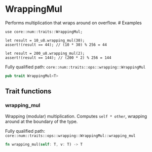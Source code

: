 # WrappingMul

Performs multiplication that wraps around on overflow.  # Examples
```cairo
use core::num::traits::WrappingMul;

let result = 10_u8.wrapping_mul(30);
assert!(result == 44); // (10 * 30) % 256 = 44

let result = 200_u8.wrapping_mul(2);
assert!(result == 144); // (200 * 2) % 256 = 144
```

Fully qualified path: `core::num::traits::ops::wrapping::WrappingMul`

```rust
pub trait WrappingMul<T>
```

## Trait functions

### wrapping_mul

Wrapping (modular) multiplication. Computes `self * other`, wrapping around at the boundary of the type.

Fully qualified path: `core::num::traits::ops::wrapping::WrappingMul::wrapping_mul`

```rust
fn wrapping_mul(self: T, v: T) -> T
```


